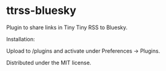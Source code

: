 # ttrss-bluesky
Plugin to share links in Tiny Tiny RSS to Bluesky.

Installation:

Upload to /plugins and activate under Preferences -> Plugins.

Distributed under the MIT license.